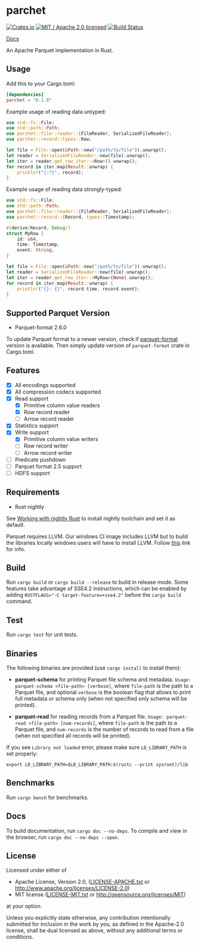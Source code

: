 <!---
  Licensed to the Apache Software Foundation (ASF) under one
  or more contributor license agreements.  See the NOTICE file
  distributed with this work for additional information
  regarding copyright ownership.  The ASF licenses this file
  to you under the Apache License, Version 2.0 (the
  "License"); you may not use this file except in compliance
  with the License.  You may obtain a copy of the License at

    http://www.apache.org/licenses/LICENSE-2.0

  Unless required by applicable law or agreed to in writing,
  software distributed under the License is distributed on an
  "AS IS" BASIS, WITHOUT WARRANTIES OR CONDITIONS OF ANY
  KIND, either express or implied.  See the License for the
  specific language governing permissions and limitations
  under the License.
-->

# parchet

[![Crates.io](https://img.shields.io/crates/v/parchet.svg?maxAge=86400)](https://crates.io/crates/parchet)
[![MIT / Apache 2.0 licensed](https://img.shields.io/crates/l/parchet.svg?maxAge=2592000)](#License)
[![Build Status](https://dev.azure.com/alecmocatta/parchet/_apis/build/status/tests?branchName=master)](https://dev.azure.com/alecmocatta/parchet/_build/latest?branchName=master)

[Docs](https://docs.rs/parchet/0.1.0)

An Apache Parquet implementation in Rust.

## Usage
Add this to your Cargo.toml:
```toml
[dependencies]
parchet = "0.1.0"
```

Example usage of reading data untyped:
```rust
use std::fs::File;
use std::path::Path;
use parchet::file::reader::{FileReader, SerializedFileReader};
use parchet::record::types::Row;

let file = File::open(&Path::new("/path/to/file")).unwrap();
let reader = SerializedFileReader::new(file).unwrap();
let iter = reader.get_row_iter::<Row>().unwrap();
for record in iter.map(Result::unwrap) {
    println!("{:?}", record);
}
```

Example usage of reading data strongly-typed:
```rust
use std::fs::File;
use std::path::Path;
use parchet::file::reader::{FileReader, SerializedFileReader};
use parchet::record::{Record, types::Timestamp};

#[derive(Record, Debug)]
struct MyRow {
    id: u64,
    time: Timestamp,
    event: String,
}

let file = File::open(&Path::new("/path/to/file")).unwrap();
let reader = SerializedFileReader::new(file).unwrap();
let iter = reader.get_row_iter::<MyRow>(None).unwrap();
for record in iter.map(Result::unwrap) {
    println!("{}: {}", record.time, record.event);
}
```

## Supported Parquet Version
- Parquet-format 2.6.0

To update Parquet format to a newer version, check if [parquet-format](https://github.com/sunchao/parquet-format-rs)
version is available. Then simply update version of `parquet-format` crate in Cargo.toml.

## Features
- [X] All encodings supported
- [X] All compression codecs supported
- [X] Read support
  - [X] Primitive column value readers
  - [X] Row record reader
  - [ ] Arrow record reader
- [X] Statistics support
- [X] Write support
  - [X] Primitive column value writers
  - [ ] Row record writer
  - [ ] Arrow record writer
- [ ] Predicate pushdown
- [ ] Parquet format 2.5 support
- [ ] HDFS support

## Requirements
- Rust nightly

See [Working with nightly Rust](https://github.com/rust-lang-nursery/rustup.rs/blob/master/README.md#working-with-nightly-rust)
to install nightly toolchain and set it as default.

Parquet requires LLVM.  Our windows CI image includes LLVM but to build the libraries locally windows
users will have to install LLVM. Follow [this](https://github.com/appveyor/ci/issues/2651) link for info.

## Build
Run `cargo build` or `cargo build --release` to build in release mode.
Some features take advantage of SSE4.2 instructions, which can be
enabled by adding `RUSTFLAGS="-C target-feature=+sse4.2"` before the
`cargo build` command.

## Test
Run `cargo test` for unit tests.

## Binaries
The following binaries are provided (use `cargo install` to install them):
- **parquet-schema** for printing Parquet file schema and metadata.
`Usage: parquet-schema <file-path> [verbose]`, where `file-path` is the path to a Parquet file,
and optional `verbose` is the boolean flag that allows to print full metadata or schema only
(when not specified only schema will be printed).

- **parquet-read** for reading records from a Parquet file.
`Usage: parquet-read <file-path> [num-records]`, where `file-path` is the path to a Parquet file,
and `num-records` is the number of records to read from a file (when not specified all records will
be printed).

If you see `Library not loaded` error, please make sure `LD_LIBRARY_PATH` is set properly:
```
export LD_LIBRARY_PATH=$LD_LIBRARY_PATH:$(rustc --print sysroot)/lib
```

## Benchmarks
Run `cargo bench` for benchmarks.

## Docs
To build documentation, run `cargo doc --no-deps`.
To compile and view in the browser, run `cargo doc --no-deps --open`.

## License
Licensed under either of

 * Apache License, Version 2.0, ([LICENSE-APACHE.txt](LICENSE-APACHE.txt) or http://www.apache.org/licenses/LICENSE-2.0)
 * MIT license ([LICENSE-MIT.txt](LICENSE-MIT.txt) or http://opensource.org/licenses/MIT)

at your option.

Unless you explicitly state otherwise, any contribution intentionally submitted for inclusion in the work by you, as defined in the Apache-2.0 license, shall be dual licensed as above, without any additional terms or conditions.
